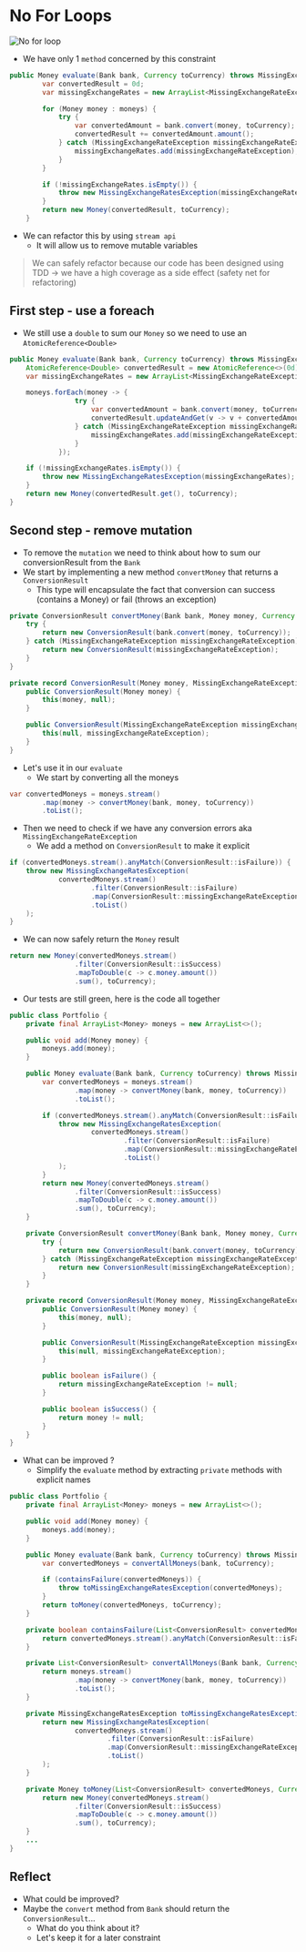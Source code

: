 # No For Loops
![No for loop](../../docs/img/no-for.png)
- We have only 1 `method` concerned by this constraint

```java
public Money evaluate(Bank bank, Currency toCurrency) throws MissingExchangeRatesException {
        var convertedResult = 0d;
        var missingExchangeRates = new ArrayList<MissingExchangeRateException>();

        for (Money money : moneys) {
            try {
                var convertedAmount = bank.convert(money, toCurrency);
                convertedResult += convertedAmount.amount();
            } catch (MissingExchangeRateException missingExchangeRateException) {
                missingExchangeRates.add(missingExchangeRateException);
            }
        }

        if (!missingExchangeRates.isEmpty()) {
            throw new MissingExchangeRatesException(missingExchangeRates);
        }
        return new Money(convertedResult, toCurrency);
    }
```

- We can refactor this by using `stream api`
  - It will allow us to remove mutable variables

> We can safely refactor because our code has been designed using TDD -> we have a high coverage as a side effect (safety net for refactoring)

## First step - use a foreach
- We still use a `double` to sum our `Money` so we need to use an `AtomicReference<Double>`
```java
public Money evaluate(Bank bank, Currency toCurrency) throws MissingExchangeRatesException {
    AtomicReference<Double> convertedResult = new AtomicReference<>(0d);
    var missingExchangeRates = new ArrayList<MissingExchangeRateException>();

    moneys.forEach(money -> {
                try {
                    var convertedAmount = bank.convert(money, toCurrency);
                    convertedResult.updateAndGet(v -> v + convertedAmount.amount());
                } catch (MissingExchangeRateException missingExchangeRateException) {
                    missingExchangeRates.add(missingExchangeRateException);
                }
            });

    if (!missingExchangeRates.isEmpty()) {
        throw new MissingExchangeRatesException(missingExchangeRates);
    }
    return new Money(convertedResult.get(), toCurrency);
}
```

## Second step - remove mutation
- To remove the `mutation` we need to think about how to sum our conversionResult from the `Bank`
- We start by implementing a new method `convertMoney` that returns a `ConversionResult`
  - This type will encapsulate the fact that conversion can success (contains a Money) or fail (throws an exception)
```java
private ConversionResult convertMoney(Bank bank, Money money, Currency toCurrency) {
    try {
        return new ConversionResult(bank.convert(money, toCurrency));
    } catch (MissingExchangeRateException missingExchangeRateException) {
        return new ConversionResult(missingExchangeRateException);
    }
}

private record ConversionResult(Money money, MissingExchangeRateException missingExchangeRateException) {
    public ConversionResult(Money money) {
        this(money, null);
    }

    public ConversionResult(MissingExchangeRateException missingExchangeRateException) {
        this(null, missingExchangeRateException);
    }
}
```

- Let's use it in our `evaluate`
  - We start by converting all the moneys
```java
var convertedMoneys = moneys.stream()
        .map(money -> convertMoney(bank, money, toCurrency))
        .toList();
```
- Then we need to check if we have any conversion errors aka `MissingExchangeRateException`
  - We add a method on `ConversionResult` to make it explicit
```java
if (convertedMoneys.stream().anyMatch(ConversionResult::isFailure)) {
    throw new MissingExchangeRatesException(
            convertedMoneys.stream()
                    .filter(ConversionResult::isFailure)
                    .map(ConversionResult::missingExchangeRateException)
                    .toList()
    );
}
```
- We can now safely return the `Money` result
```java
return new Money(convertedMoneys.stream()
                .filter(ConversionResult::isSuccess)
                .mapToDouble(c -> c.money.amount())
                .sum(), toCurrency);
```

- Our tests are still green, here is the code all together
```java
public class Portfolio {
    private final ArrayList<Money> moneys = new ArrayList<>();

    public void add(Money money) {
        moneys.add(money);
    }

    public Money evaluate(Bank bank, Currency toCurrency) throws MissingExchangeRatesException {
        var convertedMoneys = moneys.stream()
                .map(money -> convertMoney(bank, money, toCurrency))
                .toList();

        if (convertedMoneys.stream().anyMatch(ConversionResult::isFailure)) {
            throw new MissingExchangeRatesException(
                    convertedMoneys.stream()
                            .filter(ConversionResult::isFailure)
                            .map(ConversionResult::missingExchangeRateException)
                            .toList()
            );
        }
        return new Money(convertedMoneys.stream()
                .filter(ConversionResult::isSuccess)
                .mapToDouble(c -> c.money.amount())
                .sum(), toCurrency);
    }

    private ConversionResult convertMoney(Bank bank, Money money, Currency toCurrency) {
        try {
            return new ConversionResult(bank.convert(money, toCurrency));
        } catch (MissingExchangeRateException missingExchangeRateException) {
            return new ConversionResult(missingExchangeRateException);
        }
    }

    private record ConversionResult(Money money, MissingExchangeRateException missingExchangeRateException) {
        public ConversionResult(Money money) {
            this(money, null);
        }

        public ConversionResult(MissingExchangeRateException missingExchangeRateException) {
            this(null, missingExchangeRateException);
        }

        public boolean isFailure() {
            return missingExchangeRateException != null;
        }

        public boolean isSuccess() {
            return money != null;
        }
    }
}
```

- What can be improved ?
  - Simplify the `evaluate` method by extracting `private` methods with explicit names

```java
public class Portfolio {
    private final ArrayList<Money> moneys = new ArrayList<>();

    public void add(Money money) {
        moneys.add(money);
    }

    public Money evaluate(Bank bank, Currency toCurrency) throws MissingExchangeRatesException {
        var convertedMoneys = convertAllMoneys(bank, toCurrency);

        if (containsFailure(convertedMoneys)) {
            throw toMissingExchangeRatesException(convertedMoneys);
        }
        return toMoney(convertedMoneys, toCurrency);
    }

    private boolean containsFailure(List<ConversionResult> convertedMoneys) {
        return convertedMoneys.stream().anyMatch(ConversionResult::isFailure);
    }

    private List<ConversionResult> convertAllMoneys(Bank bank, Currency toCurrency) {
        return moneys.stream()
                .map(money -> convertMoney(bank, money, toCurrency))
                .toList();
    }

    private MissingExchangeRatesException toMissingExchangeRatesException(List<ConversionResult> convertedMoneys) {
        return new MissingExchangeRatesException(
                convertedMoneys.stream()
                        .filter(ConversionResult::isFailure)
                        .map(ConversionResult::missingExchangeRateException)
                        .toList()
        );
    }

    private Money toMoney(List<ConversionResult> convertedMoneys, Currency toCurrency) {
        return new Money(convertedMoneys.stream()
                .filter(ConversionResult::isSuccess)
                .mapToDouble(c -> c.money.amount())
                .sum(), toCurrency);
    }
    ...
}
```

## Reflect
- What could be improved?
- Maybe the `convert` method from `Bank` should return the `ConversionResult`...
  - What do you think about it?
  - Let's keep it for a later constraint